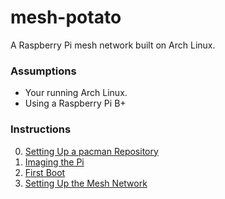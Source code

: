 # mesh-potato
A Raspberry Pi mesh network built on Arch Linux.

### Assumptions

- Your running Arch Linux.
- Using a Raspberry Pi B+

### Instructions

0. [Setting Up a pacman Repository](00_setting_up_the_local_pacman_repo.md)
1. [Imaging the Pi](01_imaging.md)
2. [First Boot](02_first_boot.md)
3. [Setting Up the Mesh Network](03_setting_up_the_mesh_network.md)
